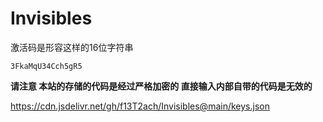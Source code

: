 # Invisibles

激活码是形容这样的16位字符串

`3FkaMqU34Cch5gR5`

**请注意 本站的存储的代码是经过严格加密的 直接输入内部自带的代码是无效的**

https://cdn.jsdelivr.net/gh/f13T2ach/Invisibles@main/keys.json
